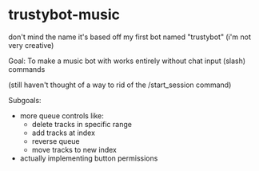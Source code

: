 # trustybot-music

don't mind the name it's based off my first bot named "trustybot"
(i'm not very creative)

Goal: To make a music bot with works entirely without chat input (slash) commands

(still haven't thought of a way to rid of the /start_session command)

Subgoals:
- more queue controls like:
  - delete tracks in specific range
  - add tracks at index
  - reverse queue
  - move tracks to new index
- actually implementing button permissions

